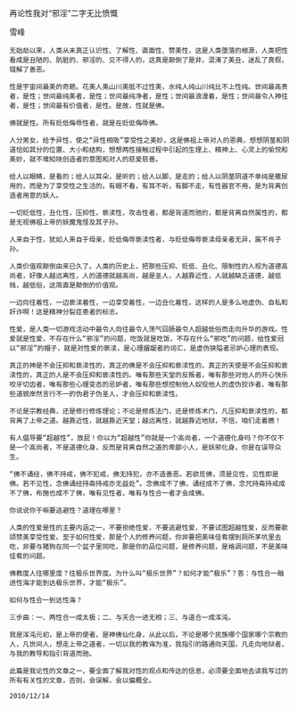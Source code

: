 再论性我对“邪淫”二字无比愤慨

雪峰


    无始劫以来，人类从未真正认识性、了解性、直面性、赞美性，这是人类堕落的根源，人类把性看成是丑陋的、肮脏的、邪淫的、见不得人的，这真是颠倒了是非，混淆了美丑，迷乱了真假，错解了善恶。

    性是宇宙间最美的奇葩。花美人美山川美抵不过性美，水纯人纯山川纯比不上性纯。世间最高贵者，是性；世间最纯美者，是性；世间最纯净者，是性；世间最浪漫着，是性；世间最令人神往者，是性；世间最有价值者，是性。是故，性就是佛。

    佛就是性。所有贬低侮辱性者，就是在贬低侮辱佛。

    人分男女，给予异性，使之“异性相吸”享受性之美妙，这是佛祖上帝对人的恩典，想想阴茎和阴道恰如其分的位置、大小和结构，想想两性接触过程中引起的生理上、精神上、心灵上的愉悦和美妙，就不难知晓创造者的意图和对人的慈爱慈善。
    
    给人以眼睛，是看的；给人以耳朵，是听的；给人以脚，是走的；给人以阴茎阴道不单纯是撒尿用的，而是为了享受性之生活的。有眼不看，有耳不听，有脚不走，有性器官不用，是为背离创造者用意的妖人。

    一切贬低性，丑化性，压抑性，亵渎性，攻击性者，都是背道而驰的，都是背离自然属性的，都是无视佛祖上帝的妖魔鬼怪及其子孙。

    人来自于性，犹如人来自于母亲，贬低侮辱亵渎性者，与贬低侮辱亵渎母亲者无异，属不肖子孙。

    人类价值观颠倒由来已久了。人类的历史上，把那些压抑、贬低、丑化、限制性的人视为道德高尚者，好像人越远离性，人的道德就越高尚，越是圣人，人越靠近性，人就越缺乏道德，越低贱，越低俗，这简直是颠倒的价值观。

    一边向往着性，一边亵渎着性，一边享受着性，一边丑化着性，这样的人是多么地虚伪、自私和奸诈啊！这是精神分裂症患者的标志。

    性爱，是人类一切游戏活动中最令人向往最令人荡气回肠最令人超越低俗而走向升华的游戏。性爱就是性爱，不存在什么“邪淫”的问题，吃饭就是吃饭，不存在什么“邪吃”的问题，给性爱冠以“邪淫”的帽子，就是对性爱的亵渎，是心理龌龊者的词汇，是虚伪狭隘者忌妒心理的表现。

    真正的神是不会压抑和亵渎性的，真正的佛是不会压抑和亵渎性的，真正的天使是不会压抑和亵渎性的，真正的人是不会压抑和亵渎性的。唯有那些天堂的反叛者，唯有那些对他人的开心快乐咬牙切齿者，唯有那些心理变态的忌妒者，唯有那些想控制他人奴役他人的虚伪狡诈者，唯有那些道貌岸然言行不一的伪君子伪圣人，才会压抑和亵渎性。

    不论是宗教经典，还是修行修炼理论；不论是修炼法门，还是修炼术门，凡压抑和亵渎性的，都背离了上帝之道。越靠近性，就越靠近天堂；越远离性，就越靠近地狱，不信，咱们走着瞧！

    有人倡导要“超越性”，放屁！你以为“超越性”你就是一个高尚者，一个道德化身吗？你不仅不是一个高尚者，不是道德化身，反而是背离自然之道的卑鄙小人，是妖邪化身，你是在误导众生。

    “佛不诵经，佛不持戒，佛不犯戒，佛无持犯，亦不造善恶。若欲觅佛，须是见性，见性即是佛。若不见性，念佛诵经持斋持戒亦无益处”。念佛成不了佛，诵经成不了佛，念咒持斋持戒成不了佛，布施也成不了佛，唯有见性者，唯有与性合一者才会成佛。

    你说说你干嘛要逃避性？道理在哪里？

    人类的性爱是性的主要内涵之一，不要拒绝性爱，不要逃避性爱，不要试图超越性爱，反而要歌颂赞美享受性爱。至于如何性爱，那是个人的修养问题，你非要把美味佳肴摆到厕所茅坑里去吃，非要与猪狗在同一个盆子里同吃，那是你的品位问题，是修养问题，是格调问题，不是美味佳肴的问题。

    佛教度人往哪里度？往极乐世界度。为什么叫“极乐世界”？如何才能“极乐”？答：与性合一融进性海才能到达极乐世界，才能“极乐”。

    如何与性合一到达性海？

    三步曲：一、两性合一成太极；二、与天合一进无相；三、与道合一成浑沌。

    我是浑沌元初，是上帝的使者，是神佛仙化身，从此以后，不论是哪个民族哪个国家哪个宗教的人，凡世间人，想走上帝之道者，一切以我的教诲为准，我指引的路通向天国，凡走向地狱者，与我的教导和指引背道而驰。

    此篇是我论性的文章之一，要全面了解我对性的观点和传达的信息，必须要全面地去读我写过的所有有关性的文章，否则，会误解，会以偏概全。

    2010/12/14



